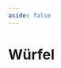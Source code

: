 ```yaml
---
aside: false
---
```

<script setup lang="ts">
import DiceBox from './code/components/DiceBox.vue';
import YouTube from 'vue3-youtube'
</script>

# Würfel

<DiceBox />

<YouTube
  src="https://youtu.be/EzWJqc4YWlc" 
  ref="youtube"
/>